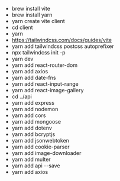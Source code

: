 - brew install vite
- brew install yarn
- yarn create vite client
- cd client
- yarn
- https://tailwindcss.com/docs/guides/vite
- yarn add tailwindcss postcss autoprefixer
- npx tailwindcss init -p
- yarn dev
- yarn add react-router-dom
- yarn add axios
- yarn add date-fns
- yarn add react-input-range
- yarn add react-image-gallery
- cd ../api
- yarn add express
- yarn add nodemon 
- yarn add cors
- yarn add mongoose
- yarn add dotenv
- yarn add bcryptjs
- yarn add jsonwebtoken
- yarn add cookie-parser
- yarn add image-downloader
- yarn add multer
- yarn add api --save
- yarn add axios
